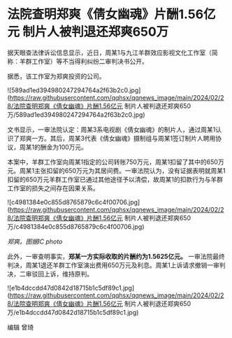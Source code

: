 # 法院查明郑爽《倩女幽魂》片酬1.56亿元 制片人被判退还郑爽650万

据天眼查法律诉讼信息显示，近日，周某1与九江羊群效应影视文化工作室（简称：羊群工作室）等不当得利纠纷二审判决书公开。

据悉，该工作室为郑爽投资的公司。

![589ad1ed394980247294764a2f63b2c0.jpg](https://raw.githubusercontent.com/qqhsx/qqnews_image/main/2024/02/28/法院查明郑爽《倩女幽魂》片酬1.56亿元 制片人被判退还郑爽650万/589ad1ed394980247294764a2f63b2c0.jpg)

文书显示，一审法院认定：周某3系电视剧《倩女幽魂》的制片人，通过周某1认识了郑爽一方。其后，周某3代表《倩女幽魂》摄制组与周某1签订制片人聘用协议，周某1的酬金为100万元。

本案中，羊群工作室向周某1指定的公司转账750万元，周某1扣留了其中的650万元。周某1主张扣留的650万元为其居间费。一审法院认为，没有证据表明就周某1扣留的650万元羊群工作室已通过其他途径予以清偿，故周某1的扣款行为与羊群工作室的损失之间存在因果关系。

![c4981384e0c855d8765879c6c4f00706.jpg](https://raw.githubusercontent.com/qqhsx/qqnews_image/main/2024/02/28/法院查明郑爽《倩女幽魂》片酬1.56亿元 制片人被判退还郑爽650万/c4981384e0c855d8765879c6c4f00706.jpg)

 _郑爽。图据IC photo_

此外，一审查明事实，**郑某一方实际收取的片酬约为1.5625亿元。**
一审法院最终判决，周某1退还羊群工作室演出费用650万元及利息。周某1上诉请求撤销一审判决，二审驳回上诉，维持原判。

![e1b4dccdd47d0842d18715b1c5df89c1.jpg](https://raw.githubusercontent.com/qqhsx/qqnews_image/main/2024/02/28/法院查明郑爽《倩女幽魂》片酬1.56亿元 制片人被判退还郑爽650万/e1b4dccdd47d0842d18715b1c5df89c1.jpg)

编辑 曾琦

